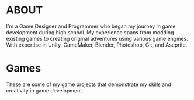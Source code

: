 
<div class="project-card">

# ABOUT

I'm a Game Designer and Programmer who began my journey in game development during high school. My experience spans from modding existing games to creating original adventures using various game engines. With expertise in Unity, GameMaker, Blender, Photoshop, Git, and Aseprite.

</div>


<div class="project-card">
  
# Games

These are some of my game projects that demonstrate my skills and creativity in game development.

</div>





